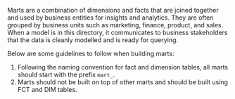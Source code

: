 Marts are a combination of dimensions and facts that are joined together and used by business entities for insights and analytics. They are often grouped by business units such as marketing, finance, product, and sales. When a model is in this directory, it communicates to business stakeholders that the data is cleanly modelled and is ready for querying.

Below are some guidelines to follow when building marts:

1.  Following the naming convention for fact and dimension tables, all marts should start with the prefix `mart_`.
2.  Marts should not be built on top of other marts and should be built using FCT and DIM tables.

